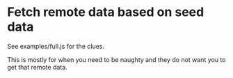 # Fetch remote data based on seed data
See examples/full.js for the clues.

This is mostly for when you need to be naughty and they do not want you to get that remote data.
